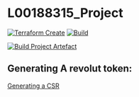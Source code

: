 # L00188315_Project

[![Terraform Create](https://github.com/Noelg14/L00188315_Project/actions/workflows/provision_infrastructure.yml/badge.svg)](https://github.com/Noelg14/L00188315_Project/actions/workflows/provision_infrastructure.yml)
[![Build](https://github.com/Noelg14/L00188315_Project/actions/workflows/dotnet.yml/badge.svg)](https://github.com/Noelg14/L00188315_Project/actions/workflows/dotnet.yml)

[![Build Project Artefact](https://github.com/Noelg14/L00188315_Project/actions/workflows/build.yml/badge.svg)](https://github.com/Noelg14/L00188315_Project/actions/workflows/build.yml)


## Generating A revolut token:
[Generating a CSR ](https://developer.revolut.com/docs/guides/build-banking-apps/get-started/prepare-sandbox-environment)